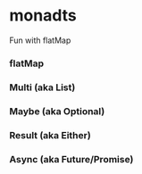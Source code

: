 # monadts
Fun with flatMap

### flatMap

### Multi (aka List)

### Maybe (aka Optional)

### Result (aka Either)

### Async (aka Future/Promise)

